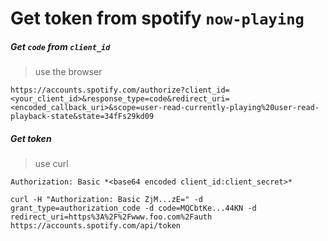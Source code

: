 # Get token from spotify `now-playing`

##### Get `code` from `client_id`

> use the browser

```
https://accounts.spotify.com/authorize?client_id=<your_client_id>&response_type=code&redirect_uri=<encoded_callback_uri>&scope=user-read-currently-playing%20user-read-playback-state&state=34fFs29kd09
```

##### Get token

> use curl

```
Authorization: Basic *<base64 encoded client_id:client_secret>*
```

```
curl -H "Authorization: Basic ZjM...zE=" -d grant_type=authorization_code -d code=MQCbtKe...44KN -d redirect_uri=https%3A%2F%2Fwww.foo.com%2Fauth https://accounts.spotify.com/api/token
```
